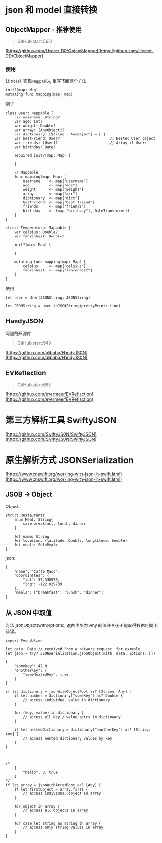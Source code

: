 
# json 和 model 直接转换

## ObjectMapper - 推荐使用

>GitHub start:5661

[https://github.com/Hearst-DD/ObjectMapper](https://github.com/Hearst-DD/ObjectMapper)

### 使用

让 `Model` 实现 `Mappable`, 重写下面两个方法

```
init?(map: Map)
mutating func mapping(map: Map)
```

例子：

```
class User: Mappable {
    var username: String?
    var age: Int?
    var weight: Double!
    var array: [AnyObject]?
    var dictionary: [String : AnyObject] = [:]
    var bestFriend: User?                       // Nested User object
    var friends: [User]?                        // Array of Users
    var birthday: Date?

    required init?(map: Map) {

    }

    // Mappable
    func mapping(map: Map) {
        username    <- map["username"]
        age         <- map["age"]
        weight      <- map["weight"]
        array       <- map["arr"]
        dictionary  <- map["dict"]
        bestFriend  <- map["best_friend"]
        friends     <- map["friends"]
        birthday    <- (map["birthday"], DateTransform())
    }
}

struct Temperature: Mappable {
    var celsius: Double?
    var fahrenheit: Double?

    init?(map: Map) {

    }

    mutating func mapping(map: Map) {
        celsius 	<- map["celsius"]
        fahrenheit 	<- map["fahrenheit"]
    }
}
```

使用：

```
let user = User(JSONString: JSONString)

let JSONString = user.toJSONString(prettyPrint: true)
```



## HandyJSON

阿里的开源库

>GitHub start:949

[https://github.com/alibaba/HandyJSON](https://github.com/alibaba/HandyJSON)


## EVReflection
>GitHub start:663

[https://github.com/evermeer/EVReflection](https://github.com/evermeer/EVReflection)

# 第三方解析工具 SwiftyJSON

[https://github.com/SwiftyJSON/SwiftyJSON](https://github.com/SwiftyJSON/SwiftyJSON)



# 原生解析方式 JSONSerialization

[https://www.cnswift.org/working-with-json-in-swift.html](https://www.cnswift.org/working-with-json-in-swift.html)

## JSOB -> Object

Object:

```
struct Restaurant{
	enum Meal: String{
		case breakfast, lunch, dinner
	}

	let name: String
	let location: (latitude: Double, longtitude: Double)
	let meals: Set<Meal>
}
```


json:

```
{
	"name": "Caffè Macs",
	"coordinates": {
		"lat": 37.330576,
		"lng": -122.029739
	},
	"meals": ["breakfast", "lunch", "dinner"]
}
```

## 从 JSON 中取值

方法 jsonObject(with:options:) 返回类型为 Any 的值并且在不能取得数据时抛出错误。

```
import Foundation
 
let data: Data // received from a network request, for example
let json = try? JSONSerialization.jsonObject(with: data, options: [])

```


```
{
	"someKey": 42.0,
	"anotherKey": {
		"someNestedKey": true
	}
}

if let dictionary = jsonWithObjectRoot as? [String: Any] {
	if let number = dictionary["someKey"] as? Double {
		// access individual value in dictionary
	}
 
	for (key, value) in dictionary {
		// access all key / value pairs in dictionary
	}
 
	if let nestedDictionary = dictionary["anotherKey"] as? [String: Any] {
		// access nested dictionary values by key
	}
}



/*
	[
		"hello", 3, true
	]
*/
if let array = jsonWithArrayRoot as? [Any] {
	if let firstObject = array.first {
		// access individual object in array
	}
 
	for object in array {
		// access all objects in array
	}
 
	for case let string as String in array {
		// access only string values in array
	}
}


```